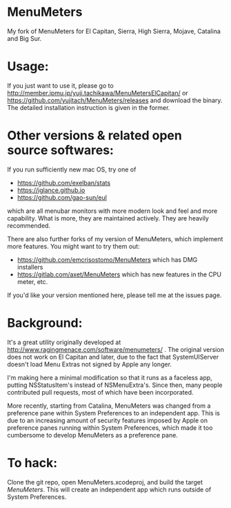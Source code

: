 # MenuMeters
My fork of MenuMeters for El Capitan, Sierra, High Sierra, Mojave, Catalina and Big Sur.

# Usage:
If you just want to use it, please go to http://member.ipmu.jp/yuji.tachikawa/MenuMetersElCapitan/ or https://github.com/yujitach/MenuMeters/releases and download the binary. The detailed installation instruction is given in the former.

# Other versions & related open source softwares:

If you run sufficiently new mac OS, try one of

- https://github.com/exelban/stats
- https://iglance.github.io
- https://github.com/gao-sun/eul

which are all menubar monitors with more modern look and feel and more capability. What is more, they are maintained actively. They are heavily recommended.

There are also further forks of my version of MenuMeters, which implement more features. You might want to try them out:

- https://github.com/emcrisostomo/MenuMeters which has DMG installers 
- https://gitlab.com/axet/MenuMeters which has new features in the CPU meter, etc.

If you'd like your version mentioned here, please tell me at the issues page.

# Background:

It's a great utility originally developed at http://www.ragingmenace.com/software/menumeters/ .
The original version does not work on El Capitan and later, due to the fact that SystemUIServer doesn't load Menu Extras not signed by Apple any longer.

I'm making here a minimal modification so that it runs as a faceless app, putting NSStatusItem's instead of NSMenuExtra's.
Since then, many people contributed pull requests, most of which have been incorporated.

More recently, starting from Catalina, MenuMeters was changed from a preference pane within System Preferences to an independent app. This is due to an increasing amount of security features imposed by Apple on preference panes running within System Preferences, which made it too cumbersome to develop MenuMeters as a preference pane.

# To hack:
Clone the git repo, open MenuMeters.xcodeproj, and build the target *MenuMeters*. This will create an independent app which runs outside of System Preferences. 
